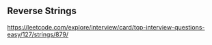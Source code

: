 ## Reverse Strings
https://leetcode.com/explore/interview/card/top-interview-questions-easy/127/strings/879/
